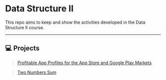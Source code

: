 # Data Structure II
This repo aims to keep and show the activities developed in the Data Structure II course.

-----------------------------------------------------------------------------------------
## :computer: Projects

> [Profitable App Profiles for the App Store and Google Play Markets](https://github.com/deborahmoreira/data_structure_ii/blob/main/guided_project_POO_modified.ipynb)

> [Two Numbers Sum](https://github.com/deborahmoreira/data_structure_ii/blob/main/twonumbersum.ipynb)

